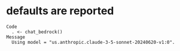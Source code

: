 # defaults are reported

    Code
      . <- chat_bedrock()
    Message
      Using model = "us.anthropic.claude-3-5-sonnet-20240620-v1:0".


